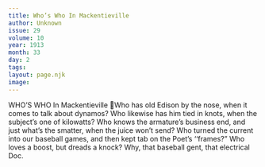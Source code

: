 ```yaml
---
title: Who’s Who In Mackentieville 
author: Unknown
issue: 29
volume: 10
year: 1913
month: 33
day: 2
tags:
layout: page.njk
image:
---
```

WHO’S WHO In Mackentieville Who has old Edison by the nose, when it comes to talk about dynamos? Who likewise has him tied in knots, when the subject’s one of kilowatts? Who knows the armature’s business end, and just what’s the smatter, when the juice won’t send? Who turned the current into our baseball games, and then kept tab on the Poet’s ‘‘frames?” Who loves a boost, but dreads a knock? Why, that baseball gent, that electrical Doc. 

